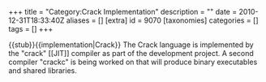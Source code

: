 +++
title = "Category:Crack Implementation"
description = ""
date = 2010-12-31T18:33:40Z
aliases = []
[extra]
id = 9070
[taxonomies]
categories = []
tags = []
+++

{{stub}}{{implementation|Crack}}
The Crack language is implemented by the "crack" [[JIT]] compiler as part of the development project. A second compiler "crackc" is being worked on that will produce binary executables and shared libraries.
